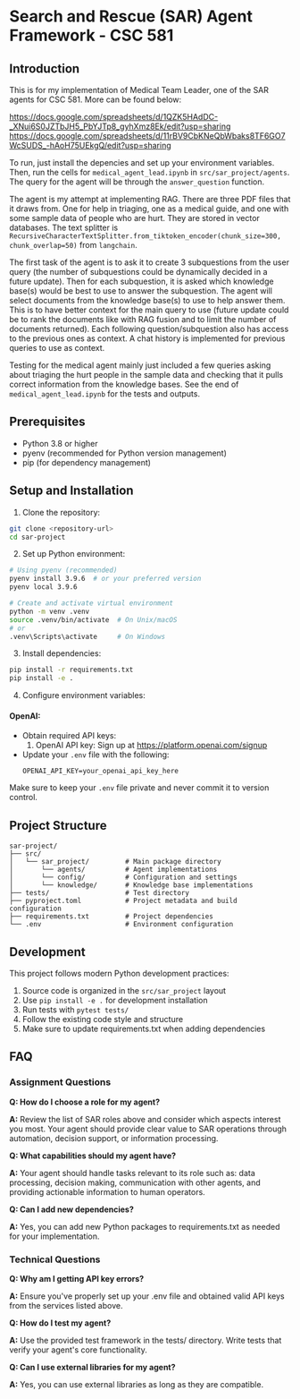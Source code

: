 # Search and Rescue (SAR) Agent Framework - CSC 581

## Introduction

This is for my implementation of Medical Team Leader, one of the SAR agents for CSC 581. More can be found below:

https://docs.google.com/spreadsheets/d/1QZK5HAdDC-_XNui6S0JZTbJH5_PbYJTp8_gyhXmz8Ek/edit?usp=sharing
https://docs.google.com/spreadsheets/d/11rBV9CbKNeQbWbaks8TF6GO7WcSUDS_-hAoH75UEkgQ/edit?usp=sharing

To run, just install the depencies and set up your environment variables. Then, run the cells for `medical_agent_lead.ipynb` in `src/sar_project/agents`. 
The query for the agent will be through the `answer_question` function. 

The agent is my attempt at implementing RAG. There are three PDF files that it draws from. One for help in triaging, one as a medical guide, and one with some sample data 
of people who are hurt. They are stored in vector databases. The text splitter is `RecursiveCharacterTextSplitter.from_tiktoken_encoder(chunk_size=300, chunk_overlap=50)` from `langchain`.

The first task of the agent is to ask it to create 3 subquestions from the user query (the number of subquestions could be dynamically decided in a future update). 
Then for each subquestion, it is asked which knowledge base(s) would be best to use to answer the subquestion. The agent will select documents from the knowledge base(s) 
to use to help answer them. This is to have better context for the main query to use (future update could be to rank the documents like with RAG fusion and to 
limit the number of documents returned). Each following question/subquestion also has access to the previous ones as context. A chat history is implemented for previous queries to use as context. 

Testing for the medical agent mainly just included a few queries asking about triaging the hurt people in the sample data and checking that it pulls correct information from the knowledge bases. See the 
end of `medical_agent_lead.ipynb` for the tests and outputs. 

## Prerequisites

- Python 3.8 or higher
- pyenv (recommended for Python version management)
- pip (for dependency management)

## Setup and Installation

1. Clone the repository:
```bash
git clone <repository-url>
cd sar-project
```

2. Set up Python environment:
```bash
# Using pyenv (recommended)
pyenv install 3.9.6  # or your preferred version
pyenv local 3.9.6

# Create and activate virtual environment
python -m venv .venv
source .venv/bin/activate  # On Unix/macOS
# or
.venv\Scripts\activate     # On Windows
```

3. Install dependencies:
```bash
pip install -r requirements.txt
pip install -e .
```

4. Configure environment variables:

#### OpenAI:
- Obtain required API keys:
  1. OpenAI API key: Sign up at https://platform.openai.com/signup
- Update your `.env` file with the following:
    ```
    OPENAI_API_KEY=your_openai_api_key_here
    ```

Make sure to keep your `.env` file private and never commit it to version control.

## Project Structure

```
sar-project/
├── src/
│   └── sar_project/         # Main package directory
│       └── agents/          # Agent implementations
│       └── config/          # Configuration and settings
│       └── knowledge/       # Knowledge base implementations
├── tests/                   # Test directory
├── pyproject.toml           # Project metadata and build configuration
├── requirements.txt         # Project dependencies
└── .env                     # Environment configuration
```

## Development

This project follows modern Python development practices:

1. Source code is organized in the `src/sar_project` layout
2. Use `pip install -e .` for development installation
3. Run tests with `pytest tests/`
4. Follow the existing code style and structure
5. Make sure to update requirements.txt when adding dependencies


## FAQ

### Assignment Questions

**Q: How do I choose a role for my agent?**

**A:** Review the list of SAR roles above and consider which aspects interest you most. Your agent should provide clear value to SAR operations through automation, decision support, or information processing.

**Q: What capabilities should my agent have?**

**A:** Your agent should handle tasks relevant to its role such as: data processing, decision making, communication with other agents, and providing actionable information to human operators.

**Q: Can I add new dependencies?**

**A:** Yes, you can add new Python packages to requirements.txt as needed for your implementation.


### Technical Questions

**Q: Why am I getting API key errors?**

**A:** Ensure you've properly set up your .env file and obtained valid API keys from the services listed above.

**Q: How do I test my agent?**

**A:** Use the provided test framework in the tests/ directory. Write tests that verify your agent's core functionality.

**Q: Can I use external libraries for my agent?**

**A:** Yes, you can use external libraries as long as they are compatible.
